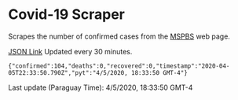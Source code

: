 # Covid-19 Scraper

Scrapes the number of confirmed cases from the [MSPBS](https://www.mspbs.gov.py/covid-19.php) web page.

[JSON Link](https://jmayalag.github.io/covid19-scrape/cases.json)
Updated every 30 minutes.
```
{"confirmed":104,"deaths":0,"recovered":0,"timestamp":"2020-04-05T22:33:50.790Z","pyt":"4/5/2020, 18:33:50 GMT-4"}
```
Last update (Paraguay Time): 4/5/2020, 18:33:50 GMT-4